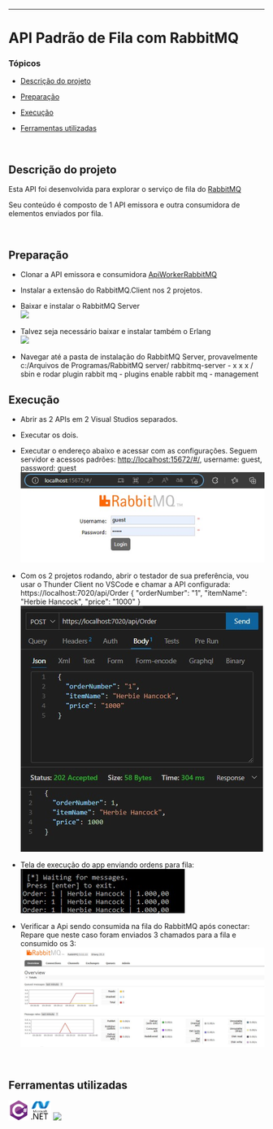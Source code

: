 <!-- ![logo_ProjTestes](Images/Img1.jpg) -->

<hr>

<!-- <p align="center">
   <img src="http://img.shields.io/static/v1?label=STATUS&message=EM%20DESENVOLVIMENTO&color=RED&style=for-the-badge" #vitrinedev/>
</p> -->
# API Padrão de Fila com RabbitMQ 

### Tópicos 

- [Descrição do projeto](#descrição-do-projeto)

- [Preparação](#preparação)

- [Execução](#execução)

- [Ferramentas utilizadas](#ferramentas-utilizadas)

<br>

## Descrição do projeto 

<p align="justify">
Esta API foi desenvolvida para explorar o serviço de fila do <a href="https://www.rabbitmq.com/">RabbitMQ</a>

Seu conteúdo é composto de 1 API emissora e outra consumidora de elementos enviados por fila.
</p>
<br>

## Preparação
<div style="width:100%">

* Clonar a API emissora e consumidora <a href="https://github.com/medinasp/API_Worker_RabbitMQ">ApiWorkerRabbitMQ</a>

* Instalar a extensão do RabbitMQ.Client nos 2 projetos.

* Baixar e instalar o RabbitMQ Server <br>
<a href="https://www.rabbitmq.com/download.html" target="_blank" rel="noreferrer"> <img src="https://img.shields.io/badge/rabbitmq-%23FF6600.svg?&style=for-the-badge&logo=rabbitmq&logoColor=white"/></a>

* Talvez seja necessário baixar e instalar também o Erlang <br>
<a href="https://www.erlang.org/downloads" target="_blank" rel="noreferrer"> <img src="https://img.shields.io/badge/Erlang-A90533?style=for-the-badge&logo=erlang&logoColor=white"/></a>

* Navegar até a pasta de instalação do RabbitMQ Server, provavelmente c:/Arquivos de Programas/RabbitMQ server/ rabbitmq-server - x x x / sbin e rodar plugin rabbit mq - plugins enable rabbit mq - management

## Execução

* Abrir as 2 APIs em 2 Visual Studios separados.

* Executar os dois.

* Executar o endereço abaixo e acessar com as configurações. Seguem servidor e acessos padrões:
<a href="http://localhost:15672/#/">http://localhost:15672/#/</a>, username: guest, password: guest
![screen_RabbitMQ](Img/ConRabbit.jpg)

* Com os 2 projetos rodando, abrir o testador de sua preferência, vou usar o Thunder Client no VSCode e chamar a API configurada:
https://localhost:7020/api/Order
{
  "orderNumber": "1",
  "itemName": "Herbie Hancock",
  "price": "1000"
}<br>
  ![screen_ApiThunderClient](Img/CallApi.jpg)

* Tela de execução do app enviando ordens para fila:<br>
![screen_RabbitMQ](Img/ScreenAppRun.jpg)

* Verificar a Api sendo consumida na fila do RabbitMQ após conectar:
Repare que neste caso foram enviados 3 chamados para a fila e consumido os 3:
![screen_RabbitMQ](Img/RabbitExec.jpg)

</br>

## Ferramentas utilizadas

<a href="https://www.w3schools.com/cs/" target="_blank" rel="noreferrer"> <img src="https://raw.githubusercontent.com/devicons/devicon/master/icons/csharp/csharp-original.svg" alt="csharp" width="40" height="40"/></a>
<a href="https://dotnet.microsoft.com/" target="_blank" rel="noreferrer"> <img src="https://raw.githubusercontent.com/devicons/devicon/master/icons/dot-net/dot-net-original-wordmark.svg" alt="dotnet" width="40" height="40"/></a>
<a href="https://www.rabbitmq.com/download.html" target="_blank" rel="noreferrer"> <img src="https://img.shields.io/badge/rabbitmq-%23FF6600.svg?&style=for-the-badge&logo=rabbitmq&logoColor=white"/></a>
